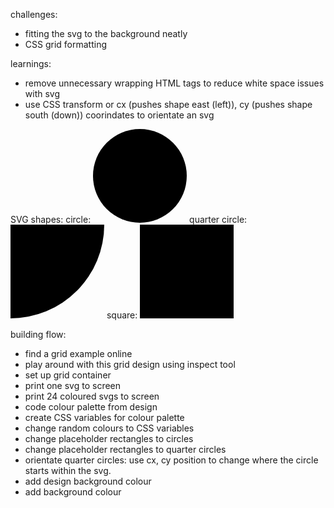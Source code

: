 challenges:
- fitting the svg to the background neatly
- CSS grid formatting

learnings:
- remove unnecessary wrapping HTML tags to reduce white space issues with svg
- use CSS transform or cx (pushes shape east (left)), cy (pushes shape south (down)) coorindates to orientate an svg

SVG shapes:
circle: <svg height="150" width="150"><circle cx="75" cy="75" r="75" fill="var(--orange)"/></svg>
quarter circle: <svg height="150" width="150"><circle r="150" fill="var(--orange)"/></svg>
square: <svg width="150" height="150"><rect width="150" height="150" fill="var(--orange)"/></svg>

building flow:
- find a grid example online 
- play around with this grid design using inspect tool
- set up grid container
- print one svg to screen
- print 24 coloured svgs to screen
- code colour palette from design
- create CSS variables for colour palette
- change random colours to CSS variables
- change placeholder rectangles to circles
- change placeholder rectangles to quarter circles
- orientate quarter circles: use cx, cy position to change where the circle starts within the svg.
- add design background colour
- add background colour